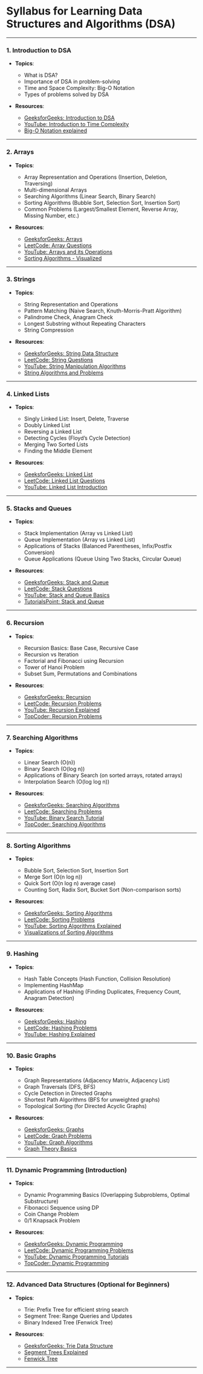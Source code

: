 # **Syllabus for Learning Data Structures and Algorithms (DSA)**

---

### **1. Introduction to DSA**

   - **Topics**:
     - What is DSA? 
     - Importance of DSA in problem-solving
     - Time and Space Complexity: Big-O Notation
     - Types of problems solved by DSA

   - **Resources**:
     - [GeeksforGeeks: Introduction to DSA](https://www.geeksforgeeks.org/data-structures/)
     - [YouTube: Introduction to Time Complexity](https://www.youtube.com/watch?v=FJTe8jeAB6s)  
     - [Big-O Notation explained](https://www.bigocheatsheet.com/)

---

### **2. Arrays**

   - **Topics**:
     - Array Representation and Operations (Insertion, Deletion, Traversing)
     - Multi-dimensional Arrays
     - Searching Algorithms (Linear Search, Binary Search)
     - Sorting Algorithms (Bubble Sort, Selection Sort, Insertion Sort)
     - Common Problems (Largest/Smallest Element, Reverse Array, Missing Number, etc.)

   - **Resources**:
     - [GeeksforGeeks: Arrays](https://www.geeksforgeeks.org/array-data-structure/)
     - [LeetCode: Array Questions](https://leetcode.com/tag/array/)
     - [YouTube: Arrays and its Operations](https://www.youtube.com/watch?v=R6YFrE70jSo)
     - [Sorting Algorithms - Visualized](https://www.youtube.com/watch?v=yyH7cGhnHpc)

---

### **3. Strings**

   - **Topics**:
     - String Representation and Operations
     - Pattern Matching (Naive Search, Knuth-Morris-Pratt Algorithm)
     - Palindrome Check, Anagram Check
     - Longest Substring without Repeating Characters
     - String Compression

   - **Resources**:
     - [GeeksforGeeks: String Data Structure](https://www.geeksforgeeks.org/string-data-structure/)
     - [LeetCode: String Questions](https://leetcode.com/tag/string/)
     - [YouTube: String Manipulation Algorithms](https://www.youtube.com/watch?v=khKv-8q7YmY)
     - [String Algorithms and Problems](https://www.programiz.com/dsa/string)

---

### **4. Linked Lists**

   - **Topics**:
     - Singly Linked List: Insert, Delete, Traverse
     - Doubly Linked List
     - Reversing a Linked List
     - Detecting Cycles (Floyd’s Cycle Detection)
     - Merging Two Sorted Lists
     - Finding the Middle Element

   - **Resources**:
     - [GeeksforGeeks: Linked List](https://www.geeksforgeeks.org/data-structures/linked-list/)
     - [LeetCode: Linked List Questions](https://leetcode.com/tag/linked-list/)
     - [YouTube: Linked List Introduction](https://www.youtube.com/watch?v=njTh_OwMljA)

---

### **5. Stacks and Queues**

   - **Topics**:
     - Stack Implementation (Array vs Linked List)
     - Queue Implementation (Array vs Linked List)
     - Applications of Stacks (Balanced Parentheses, Infix/Postfix Conversion)
     - Queue Applications (Queue Using Two Stacks, Circular Queue)
   
   - **Resources**:
     - [GeeksforGeeks: Stack and Queue](https://www.geeksforgeeks.org/stack-data-structure/)
     - [LeetCode: Stack Questions](https://leetcode.com/tag/stack/)
     - [YouTube: Stack and Queue Basics](https://www.youtube.com/watch?v=wjI1WNcIntg)
     - [TutorialsPoint: Stack and Queue](https://www.tutorialspoint.com/data_structures_algorithms/)

---

### **6. Recursion**

   - **Topics**:
     - Recursion Basics: Base Case, Recursive Case
     - Recursion vs Iteration
     - Factorial and Fibonacci using Recursion
     - Tower of Hanoi Problem
     - Subset Sum, Permutations and Combinations
   
   - **Resources**:
     - [GeeksforGeeks: Recursion](https://www.geeksforgeeks.org/recursion/)
     - [LeetCode: Recursion Problems](https://leetcode.com/tag/recursion/)
     - [YouTube: Recursion Explained](https://www.youtube.com/watch?v=wMNrSM6nmdg)
     - [TopCoder: Recursion Problems](https://www.topcoder.com/community/competitive-programming/tutorials/recursion-basics/)

---

### **7. Searching Algorithms**

   - **Topics**:
     - Linear Search (O(n))
     - Binary Search (O(log n))
     - Applications of Binary Search (on sorted arrays, rotated arrays)
     - Interpolation Search (O(log log n))

   - **Resources**:
     - [GeeksforGeeks: Searching Algorithms](https://www.geeksforgeeks.org/searching-algorithms/)
     - [LeetCode: Searching Problems](https://leetcode.com/tag/binary-search/)
     - [YouTube: Binary Search Tutorial](https://www.youtube.com/watch?v=P3YbN2t0pR4)
     - [TopCoder: Searching Algorithms](https://www.topcoder.com/community/competitive-programming/tutorials/searching-algorithms/)

---

### **8. Sorting Algorithms**

   - **Topics**:
     - Bubble Sort, Selection Sort, Insertion Sort
     - Merge Sort (O(n log n))
     - Quick Sort (O(n log n) average case)
     - Counting Sort, Radix Sort, Bucket Sort (Non-comparison sorts)
   
   - **Resources**:
     - [GeeksforGeeks: Sorting Algorithms](https://www.geeksforgeeks.org/sorting-algorithms/)
     - [LeetCode: Sorting Problems](https://leetcode.com/tag/sorting/)
     - [YouTube: Sorting Algorithms Explained](https://www.youtube.com/watch?v=ZZuD6iUeJmE)
     - [Visualizations of Sorting Algorithms](https://www.youtube.com/watch?v=ThI4u8cI0zs)

---

### **9. Hashing**

   - **Topics**:
     - Hash Table Concepts (Hash Function, Collision Resolution)
     - Implementing HashMap
     - Applications of Hashing (Finding Duplicates, Frequency Count, Anagram Detection)
   
   - **Resources**:
     - [GeeksforGeeks: Hashing](https://www.geeksforgeeks.org/hashing-data-structure/)
     - [LeetCode: Hashing Problems](https://leetcode.com/tag/hash-table/)
     - [YouTube: Hashing Explained](https://www.youtube.com/watch?v=5Bd-Kg1OtbY)

---

### **10. Basic Graphs**

   - **Topics**:
     - Graph Representations (Adjacency Matrix, Adjacency List)
     - Graph Traversals (DFS, BFS)
     - Cycle Detection in Directed Graphs
     - Shortest Path Algorithms (BFS for unweighted graphs)
     - Topological Sorting (for Directed Acyclic Graphs)
   
   - **Resources**:
     - [GeeksforGeeks: Graphs](https://www.geeksforgeeks.org/graph-data-structure-and-algorithms/)
     - [LeetCode: Graph Problems](https://leetcode.com/tag/graph/)
     - [YouTube: Graph Algorithms](https://www.youtube.com/watch?v=AfKrlh88d6I)
     - [Graph Theory Basics](https://www.topcoder.com/community/competitive-programming/tutorials/graph-theory-101/)

---

### **11. Dynamic Programming (Introduction)**

   - **Topics**:
     - Dynamic Programming Basics (Overlapping Subproblems, Optimal Substructure)
     - Fibonacci Sequence using DP
     - Coin Change Problem
     - 0/1 Knapsack Problem
   
   - **Resources**:
     - [GeeksforGeeks: Dynamic Programming](https://www.geeksforgeeks.org/dynamic-programming/)
     - [LeetCode: Dynamic Programming Problems](https://leetcode.com/tag/dynamic-programming/)
     - [YouTube: Dynamic Programming Tutorials](https://www.youtube.com/watch?v=oBt53YbR9Kk)
     - [TopCoder: Dynamic Programming](https://www.topcoder.com/community/competitive-programming/tutorials/dynamic-programming/)

---

### **12. Advanced Data Structures (Optional for Beginners)**

   - **Topics**:
     - Trie: Prefix Tree for efficient string search
     - Segment Tree: Range Queries and Updates
     - Binary Indexed Tree (Fenwick Tree)

   - **Resources**:
     - [GeeksforGeeks: Trie Data Structure](https://www.geeksforgeeks.org/trie-insert-and-search/)
     - [Segment Trees Explained](https://www.geeksforgeeks.org/segment-tree-set-1-sum-of-given-range/)
     - [Fenwick Tree](https://www.geeksforgeeks.org/binary-indexed-tree-or-fenwick-tree-2/)

---